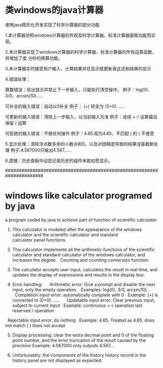 # 类windows的java计算器

使用java图形化开发实现了科学计算器的部分功能

1.本计算器仿照windows计算器的外观及科学计算器、标准计算器面板功能而实现。

2.本计算器实现了windows计算器的科学计算器、标准计算器的所有运算函数，并增加了度
  分秒的换算功能。

3.本计算器实时接受用户输入、计算结果并在显示框更新表达式和结果的显示

4.错误处理：
  
  算数错误：给出提示并禁止下一步输入，只能执行清空操作。
  例子：log(0)、3/0、arcsin(10)……
  
  可补全的输入错误：自动以0补全
  例子： (+) 转变为 (0+0) ……
  
  可更新的输入错误：清除上一步输入，以当前输入为准
  例子：连续 +-/ 运算最后保留 / 运算

  可拒绝的输入错误：不做任何操作
  例子：4.65.视为4.65，不匹配 ( 的 ) 不接受

5.显示处理：清除浮点数多余的小数点和0，以及对因精度导致的结果误差截断处理
  例子:4.567000只输出4.567……

6.遗憾：历史面板中动态记录历史的组件未能如愿显示。

######################################################################

# windows like calculator programed by java

a program coded by java to achieve part of function of scientific calculator

1. This calculator is modeled after the appearance of the windows calculator and the scientific calculator and standard  
  calculator panel functions.

2. This calculator implements all the arithmetic functions of the scientific calculator and standard calculator of the windows
  calculator, and increases the degree.
  Counting and counting conversion function.

3. The calculator accepts user input, calculates the result in real time, and updates the display of expressions and results in
  the display box.

4. Error handling:
  
  Arithmetic error: Give a prompt and disable the next input, only the empty operation.
  Examples: log(0), 3/0, arcsin(10)...
  
  Completion input error: automatically complete with 0
  Example: (+) is converted to (0+0) ......
  
  Updatable input error: Clear previous input, subject to current input
  Example: continuous +-/ operation last reserved / operation

  Rejectable input error: do nothing
  Example: 4.65. Treated as 4.65, does not match ( ) does not accept

5. Display processing: clear the extra decimal point and 0 of the floating point number, and the error truncation of the result
  caused by the precision
  Example: 4.567000 only outputs 4.567...

6. Unfortunately: the components of the history history record in the history panel are not displayed as expected.
